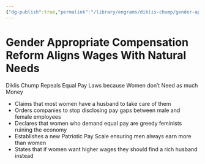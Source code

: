 ```yaml
---
{"dg-publish":true,"permalink":"/library/engrams/diklis-chump/gender-appropriate-compensation-reform-aligns-wages-with-natural-needs/","tags":["DC/Women","DC/AS2"]}
---
```


# Gender Appropriate Compensation Reform Aligns Wages With Natural Needs
Diklis Chump Repeals Equal Pay Laws because Women don’t Need as much Money
- Claims that most women have a husband to take care of them  
- Orders companies to stop disclosing pay gaps between male and female employees  
- Declares that women who demand equal pay are greedy feminists ruining the economy  
- Establishes a new Patriotic Pay Scale ensuring men always earn more than women  
- States that if women want higher wages they should find a rich husband instead
